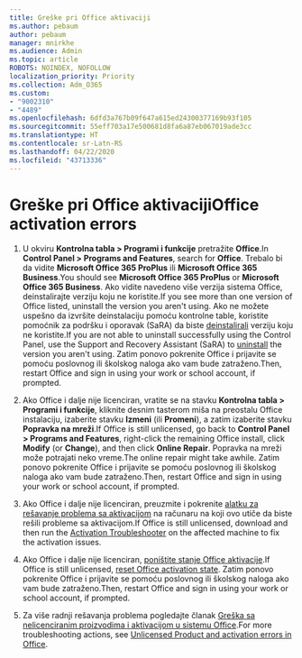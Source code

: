 ```yaml
---
title: Greške pri Office aktivaciji
ms.author: pebaum
author: pebaum
manager: mnirkhe
ms.audience: Admin
ms.topic: article
ROBOTS: NOINDEX, NOFOLLOW
localization_priority: Priority
ms.collection: Adm_O365
ms.custom:
- "9002310"
- "4489"
ms.openlocfilehash: 6dfd3a767b09f647a615ed24300377169b93f105
ms.sourcegitcommit: 55eff703a17e500681d8fa6a87eb067019ade3cc
ms.translationtype: HT
ms.contentlocale: sr-Latn-RS
ms.lasthandoff: 04/22/2020
ms.locfileid: "43713336"
---
```

# <a name="office-activation-errors"></a><span data-ttu-id="f2b37-102">Greške pri Office aktivaciji</span><span class="sxs-lookup"><span data-stu-id="f2b37-102">Office activation errors</span></span>

1. <span data-ttu-id="f2b37-103">U okviru **Kontrolna tabla > Programi i funkcije** pretražite **Office**.</span><span class="sxs-lookup"><span data-stu-id="f2b37-103">In **Control Panel > Programs and Features**, search for **Office**.</span></span> <span data-ttu-id="f2b37-104">Trebalo bi da vidite **Microsoft Office 365 ProPlus** ili **Microsoft Office 365 Business**.</span><span class="sxs-lookup"><span data-stu-id="f2b37-104">You should see **Microsoft Office 365 ProPlus** or **Microsoft Office 365 Business**.</span></span> <span data-ttu-id="f2b37-105">Ako vidite navedeno više verzija sistema Office, deinstalirajte verziju koju ne koristite.</span><span class="sxs-lookup"><span data-stu-id="f2b37-105">If you see more than one version of Office listed, uninstall the version you aren't using.</span></span> <span data-ttu-id="f2b37-106">Ako ne možete uspešno da izvršite deinstalaciju pomoću kontrolne table, koristite pomoćnik za podršku i oporavak (SaRA) da biste [deinstalirali](https://aka.ms/SARA-OfficeUninstall-Alchemy) verziju koju ne koristite.</span><span class="sxs-lookup"><span data-stu-id="f2b37-106">If you are not able to uninstall successfully using the Control Panel, use the Support and Recovery Assistant (SaRA) to [uninstall](https://aka.ms/SARA-OfficeUninstall-Alchemy) the version you aren't using.</span></span> <span data-ttu-id="f2b37-107">Zatim ponovo pokrenite Office i prijavite se pomoću poslovnog ili školskog naloga ako vam bude zatraženo.</span><span class="sxs-lookup"><span data-stu-id="f2b37-107">Then, restart Office and sign in using your work or school account, if prompted.</span></span> 

2. <span data-ttu-id="f2b37-108">Ako Office i dalje nije licenciran, vratite se na stavku **Kontrolna tabla > Programi i funkcije**, kliknite desnim tasterom miša na preostalu Office instalaciju, izaberite stavku **Izmeni** (ili **Promeni**), a zatim izaberite stavku **Popravka na mreži**.</span><span class="sxs-lookup"><span data-stu-id="f2b37-108">If Office is still unlicensed, go back to **Control Panel > Programs and Features**, right-click the remaining Office install, click **Modify** (or **Change**), and then click **Online Repair**.</span></span> <span data-ttu-id="f2b37-109">Popravka na mreži može potrajati neko vreme.</span><span class="sxs-lookup"><span data-stu-id="f2b37-109">The online repair might take awhile.</span></span> <span data-ttu-id="f2b37-110">Zatim ponovo pokrenite Office i prijavite se pomoću poslovnog ili školskog naloga ako vam bude zatraženo.</span><span class="sxs-lookup"><span data-stu-id="f2b37-110">Then, restart Office and sign in using your work or school account, if prompted.</span></span> 

3. <span data-ttu-id="f2b37-111">Ako Office i dalje nije licenciran, preuzmite i pokrenite [alatku za rešavanje problema sa aktivacijom](https://aka.ms/SARA-OfficeActivation-Alchemy) na računaru na koji ovo utiče da biste rešili probleme sa aktivacijom.</span><span class="sxs-lookup"><span data-stu-id="f2b37-111">If Office is still unlicensed, download and then run the [Activation Troubleshooter](https://aka.ms/SARA-OfficeActivation-Alchemy) on the affected machine to fix the activation issues.</span></span> 

4. <span data-ttu-id="f2b37-112">Ako Office i dalje nije licenciran, [poništite stanje Office aktivacije](https://docs.microsoft.com/office365/troubleshoot/activation/reset-office-365-proplus-activation-state).</span><span class="sxs-lookup"><span data-stu-id="f2b37-112">If Office is still unlicensed, [reset Office activation state](https://docs.microsoft.com/office365/troubleshoot/activation/reset-office-365-proplus-activation-state).</span></span> <span data-ttu-id="f2b37-113">Zatim ponovo pokrenite Office i prijavite se pomoću poslovnog ili školskog naloga ako vam bude zatraženo.</span><span class="sxs-lookup"><span data-stu-id="f2b37-113">Then, restart Office and sign in using your work or school account, if prompted.</span></span>  

5. <span data-ttu-id="f2b37-114">Za više radnji rešavanja problema pogledajte članak [Greška sa nelicenciranim proizvodima i aktivacijom u sistemu Office](https://support.office.com/article/unlicensed-product-and-activation-errors-in-office-0d23d3c0-c19c-4b2f-9845-5344fedc4380).</span><span class="sxs-lookup"><span data-stu-id="f2b37-114">For more troubleshooting actions, see [Unlicensed Product and activation errors in Office](https://support.office.com/article/unlicensed-product-and-activation-errors-in-office-0d23d3c0-c19c-4b2f-9845-5344fedc4380).</span></span>
